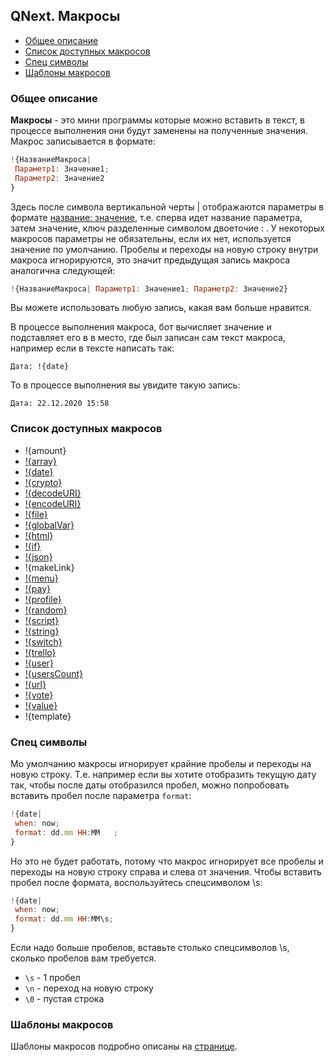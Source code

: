 ## QNext. Макросы
* [Общее описание](#общее-описание)
* [Список доступных макросов](#список-доступных-макросов)
* [Спец символы](#спец-символы)
* [Шаблоны макросов](#шаблоны-макросов)
### Общее описание

**Макросы** - это мини программы которые можно вставить в текст, в процессе выполнения они будут заменены на полученные значения. Макрос записывается в формате:
```js 
!{НазваниеМакроса|
 Параметр1: Значение1;
 Параметр2: Значение2
}
```

Здесь после символа вертикальной черты | отображаются параметры в формате <u>название: значение</u>, т.е. сперва идет название параметра, затем значение, ключ разделенные символом двоеточие : . У некоторых макросов параметры не обязательны, если их нет, используется значение по умолчанию. Пробелы и переходы на новую строку внутри макроса игнорируются, это значит предыдущая запись макроса аналогична следующей:
```js 
!{НазваниеМакроса| Параметр1: Значение1; Параметр2: Значение2}
```

Вы можете использовать любую запись, какая вам больше нравится.

В процессе выполнения макроса, бот вычисляет значение и подставляет его в в место, где был записан сам текст макроса, например если в тексте написать так:

`Дата: !{date}`

То в процессе выполнения вы увидите такую запись:

`Дата: 22.12.2020 15:58`


### Список доступных макросов
* !{amount}
* [!{array}](/docs-test/_export/macros/array)
* [!{date}](/docs-test/_export/macros/date)
* [!{crypto}](/docs-test/_export/macros/crypto)
* [!{decodeURI}](/docs-test/_export/macros/encodeuri)
* [!{encodeURI}](/docs-test/_export/macros/encodeuri)
* [!{file}](/docs-test/_export/macros/file)
* [!{globalVar}](/docs-test/_export/macros/globalvar)
* [!{html}](/docs-test/_export/macros/html)
* [!{if}](/docs-test/_export/macros/if)
* [!{json}](/docs-test/_export/macros/json)
* !{makeLink}
* [!{menu}](/docs-test/_export/macros/menu)
* [!{pay}](/docs-test/_export/macros/pay)
* [!{profile}](/docs-test/_export/macros/profile)
* [!{random}](/docs-test/_export/macros/random)
* [!{script}](/docs-test/_export/script)
* [!{string}](/docs-test/_export/macros/string)
* [!{switch}](/docs-test/_export/macros/switch)
* [!{trello}](/docs-test/_export/macros/trello)
* [!{user}](/docs-test/_export/macros/user)
* [!{usersCount}](/docs-test/_export/macros/usercount)
* [!{url}](/docs-test/_export/macros/url)
* [!{vote}](/docs-test/_export/macros/vote)
* [!{value}](/docs-test/_export/macros/value)
* !{template}


### Спец символы

Мо умолчанию макросы игнорирует крайние пробелы и переходы на новую строку. Т.е. например если вы хотите отобразить текущую дату так, чтобы после даты отобразился пробел, можно попробовать вставить пробел после параметра `format`:
```js 
!{date|
 when: now;
 format: dd.mm HH:MM   ;
}
```

Но это не будет работать, потому что макрос игнорирует все пробелы и переходы на новую строку справа и слева от значения. Чтобы вставить пробел после формата, воспользуйтесь спецсимволом \s:
```js 
!{date|
 when: now;
 format: dd.mm HH:MM\s;
}
```

Если надо больше пробелов, вставьте столько спецсимволов \s, сколько пробелов вам требуется.
* `\s` - 1 пробел
* `\n` - переход на новую строку
* `\0` - пустая строка


### Шаблоны макросов

Шаблоны макросов подробно описаны на [странице](/docs-test/_export/macros/template).



